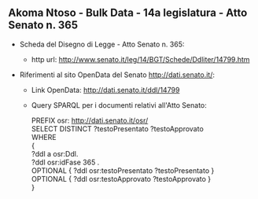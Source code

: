 ## Akoma Ntoso - Bulk Data - 14a legislatura - Atto Senato n. 365 ##

* Scheda del Disegno di Legge - Atto Senato n. 365:
	* http url: http://www.senato.it/leg/14/BGT/Schede/Ddliter/14799.htm

* Riferimenti al sito OpenData del Senato http://dati.senato.it/:
	* Link OpenData: http://dati.senato.it/ddl/14799
	* Query SPARQL per i documenti relativi all'Atto Senato:

        PREFIX osr: <http://dati.senato.it/osr/>  
		SELECT DISTINCT ?testoPresentato ?testoApprovato  
		WHERE  
		{  
		    ?ddl a osr:Ddl.  
		    ?ddl osr:idFase 365 .  
		    OPTIONAL { ?ddl osr:testoPresentato ?testoPresentato }  
		    OPTIONAL { ?ddl osr:testoApprovato ?testoApprovato }  
		}
		